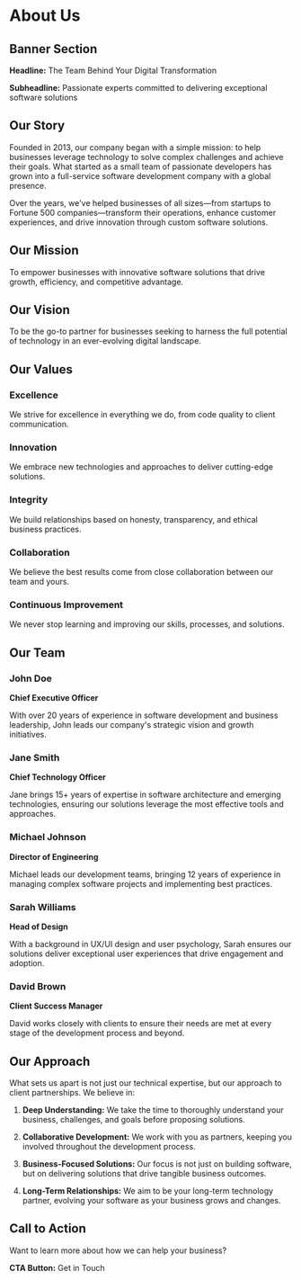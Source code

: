# About Us

## Banner Section
**Headline:** The Team Behind Your Digital Transformation

**Subheadline:** Passionate experts committed to delivering exceptional software solutions

## Our Story
Founded in 2013, our company began with a simple mission: to help businesses leverage technology to solve complex challenges and achieve their goals. What started as a small team of passionate developers has grown into a full-service software development company with a global presence.

Over the years, we've helped businesses of all sizes—from startups to Fortune 500 companies—transform their operations, enhance customer experiences, and drive innovation through custom software solutions.

## Our Mission
To empower businesses with innovative software solutions that drive growth, efficiency, and competitive advantage.

## Our Vision
To be the go-to partner for businesses seeking to harness the full potential of technology in an ever-evolving digital landscape.

## Our Values

### Excellence
We strive for excellence in everything we do, from code quality to client communication.

### Innovation
We embrace new technologies and approaches to deliver cutting-edge solutions.

### Integrity
We build relationships based on honesty, transparency, and ethical business practices.

### Collaboration
We believe the best results come from close collaboration between our team and yours.

### Continuous Improvement
We never stop learning and improving our skills, processes, and solutions.

## Our Team

### John Doe
**Chief Executive Officer**

With over 20 years of experience in software development and business leadership, John leads our company's strategic vision and growth initiatives.

### Jane Smith
**Chief Technology Officer**

Jane brings 15+ years of expertise in software architecture and emerging technologies, ensuring our solutions leverage the most effective tools and approaches.

### Michael Johnson
**Director of Engineering**

Michael leads our development teams, bringing 12 years of experience in managing complex software projects and implementing best practices.

### Sarah Williams
**Head of Design**

With a background in UX/UI design and user psychology, Sarah ensures our solutions deliver exceptional user experiences that drive engagement and adoption.

### David Brown
**Client Success Manager**

David works closely with clients to ensure their needs are met at every stage of the development process and beyond.

## Our Approach
What sets us apart is not just our technical expertise, but our approach to client partnerships. We believe in:

1. **Deep Understanding:** We take the time to thoroughly understand your business, challenges, and goals before proposing solutions.

2. **Collaborative Development:** We work with you as partners, keeping you involved throughout the development process.

3. **Business-Focused Solutions:** Our focus is not just on building software, but on delivering solutions that drive tangible business outcomes.

4. **Long-Term Relationships:** We aim to be your long-term technology partner, evolving your software as your business grows and changes.

## Call to Action
Want to learn more about how we can help your business?

**CTA Button:** Get in Touch 